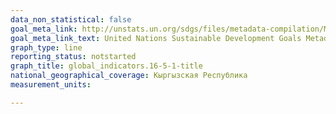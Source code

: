 ```yaml
---
data_non_statistical: false
goal_meta_link: http://unstats.un.org/sdgs/files/metadata-compilation/Metadata-Goal-16.pdf
goal_meta_link_text: United Nations Sustainable Development Goals Metadata (pdf 1361kB)
graph_type: line
reporting_status: notstarted
graph_title: global_indicators.16-5-1-title
national_geographical_coverage: Кыргызская Республика
measurement_units: 

---
```

